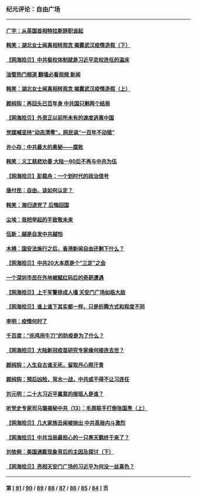 ### 纪元评论：自由广场
---
#### [广宇：从英国首相特拉斯辞职谈起](../../pages/nsc993/n13850804.md?10230330) 
#### [韩笑：湖北女士闻真相转观念 揭露武汉疫情造假（下）](../../pages/nsc993/n13850769.md?10230330) 
#### [【网海拾贝】中共极权体制就是习近平恋权连任的温床](../../pages/nsc993/n13850760.md?10230330) 
#### [油管热门频道 翻墙必看视频 新闻](ok?10230330)
#### [韩笑：湖北女士闻真相转观念 揭露武汉疫情造假（上）](../../pages/nsc993/n13850176.md?10230330) 
#### [颜纯钩：再回头已百年身 中共国只剩两个结局](../../pages/nsc993/n13850207.md?10230330) 
#### [【网海拾贝】外资正以前所未有的速度逃离中国](../../pages/nsc993/n13849728.md?10230330) 
#### [党媒喊坚持“动态清零”，网民讽“一百年不动摇”](../../pages/nsc993/n13848552.md?10230330) 
#### [许小存：中共最大的奥秘——腐败](../../pages/nsc993/n13848635.md?10230330) 
#### [韩笑：义工慈悲劝善 大陆一90后不再与中共为伍](../../pages/nsc993/n13848520.md?10230330) 
#### [【网海拾贝】彭载舟：一个划时代的政治信号](../../pages/nsc993/n13847854.md?10230330) 
#### [唐付民：自由，该如何认定？ ](../../pages/nsc993/n13847800.md?10230330) 
#### [韩笑：海归退党了 后悔回国](../../pages/nsc993/n13846872.md?10230330) 
#### [尘埃：我把举起的手致敬未来](../../pages/nsc993/n13846423.md?10230330) 
#### [伍新：越是自发中共越怕](../../pages/nsc993/n13846265.md?10230330) 
#### [木棈：国安法施行之后，香港新闻自由还剩下什么？](../../pages/nsc993/n13844393.md?10230330) 
#### [【网海拾贝】中共20大本质是个“三定”之会](../../pages/nsc993/n13843708.md?10230330) 
#### [一个深圳市民在外地被赋红码后的奇葩遭遇](../../pages/nsc993/n13843303.md?10230330) 
#### [【网海拾贝】上千军警排成人墙 天安门广场如临大敌](../../pages/nsc993/n13842741.md?10230330) 
#### [【网海拾贝】谁上谁下其实都一样，只是折腾方式和程度不同](../../pages/nsc993/n13841688.md?10230330) 
#### [李明：疫情何时了](../../pages/nsc993/n13841552.md?10230330) 
#### [千百度：“杀鸡用牛刀”的防疫是为了什么？](../../pages/nsc993/n13841280.md?10230330) 
#### [【网海拾贝】大陆新冠疫苗研究专家缘何接连去世？](../../pages/nsc993/n13840897.md?10230330) 
#### [颜纯钩：人生自古谁无死，留取丹心照汗青](../../pages/nsc993/n13840525.md?10230330) 
#### [颜纯钩：预后凶险，背水一战，中共或不得不让习连任](../../pages/nsc993/n13840503.md?10230330) 
#### [刘元明：二十大习近平属意的接班人是谁？](../../pages/nsc993/n13840433.md?10230330) 
#### [听党史专家司马璐揭秘中共（13）：毛周联手打倒张国焘（上）](../../pages/nsc993/n13839929.md?10230330) 
#### [【网海拾贝】几大家族丑闻被抛出 中共高层内斗激烈](../../pages/nsc993/n13839902.md?10230330) 
#### [【网海拾贝】中共当局最担心的一只黑天鹅终于来了？](../../pages/nsc993/n13838947.md?10230330) 
#### [刘依俐：美国通膨现象背后的主因及探讨（下）](../../pages/nsc993/n13839273.md?10230330) 
#### [【网海拾贝】亮相天安门广场的习近平为何没一丝喜色？](../../pages/nsc993/n13838591.md?10230330) 

---
#### 第 [ [91](./91.md?10230330) / [90](./90.md?10230330) / [89](./89.md?10230330) / [88](./88.md?10230330) / [87](./87.md?10230330) / [86](./86.md?10230330) / [85](./85.md?10230330) / [84](./84.md?10230330) ] 页
